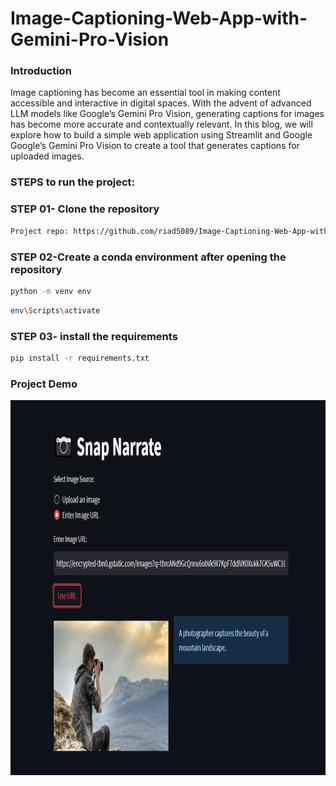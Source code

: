 # Image-Captioning-Web-App-with-Gemini-Pro-Vision

### Introduction
Image captioning has become an essential tool in making content accessible and interactive in digital spaces. With the advent of advanced LLM models like Google’s Gemini Pro Vision, generating captions for images has become more accurate and contextually relevant. In this blog, we will explore how to build a simple web application using Streamlit and Google Google’s Gemini Pro Vision to create a tool that generates captions for uploaded images.



### STEPS to run the project:

### STEP 01- Clone the repository

```bash
Project repo: https://github.com/riad5089/Image-Captioning-Web-App-with-Gemini-Pro-Vision.git
```

### STEP 02-Create a conda environment after opening the repository

```bash
python -m venv env
```

```bash
env\Scripts\activate
```
### STEP 03- install the requirements
```bash
pip install -r requirements.txt
```
### Project Demo
<img src="Screenshot_11.png" width="800" height="600">

